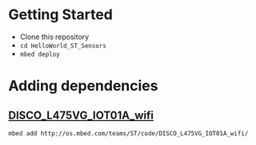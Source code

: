 # Getting Started

- Clone this repository
- `cd HelloWorld_ST_Sensors`
- `mbed deploy`

# Adding dependencies

## [DISCO_L475VG_IOT01A_wifi](https://os.mbed.com/teams/ST/code/DISCO_L475VG_IOT01A_wifi/)

```
mbed add http://os.mbed.com/teams/ST/code/DISCO_L475VG_IOT01A_wifi/
```
